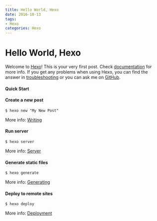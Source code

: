 ```yaml
---
title: Hello World, Hexo
date: 2016-10-13
tags:
- Hexo
categories: Hexo
---
```


# Hello World, Hexo

Welcome to [Hexo](https://hexo.io/)! This is your very first post. Check [documentation](https://hexo.io/docs/) for more info. If you get any problems when using Hexo, you can find the answer in [troubleshooting](https://hexo.io/docs/troubleshooting.html) or you can ask me on [GitHub](https://github.com/hexojs/hexo/issues).

<!-- more -->

#### Quick Start

#### Create a new post

```
$ hexo new "My New Post"
```

More info: [Writing](https://hexo.io/docs/writing.html)

#### Run server

```
$ hexo server
```

More info: [Server](https://hexo.io/docs/server.html)

#### Generate static files

```
$ hexo generate
```

More info: [Generating](https://hexo.io/docs/generating.html)

#### Deploy to remote sites

```
$ hexo deploy
```

More info: [Deployment](https://hexo.io/docs/deployment.html)